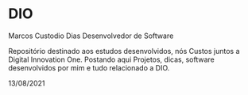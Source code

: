 # DIO
Marcos Custodio Dias
Desenvolvedor de Software

Repositório destinado aos estudos desenvolvidos, nós Custos juntos a Digital Innovation One.
Postando aqui Projetos, dicas, software desenvolvidos por mim e tudo relacionado a DIO.

13/08/2021
